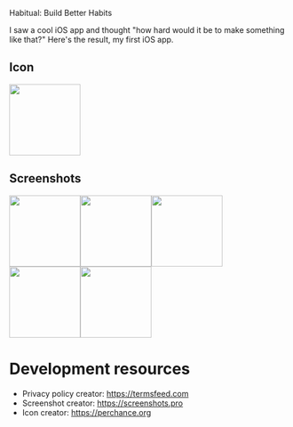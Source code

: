 Habitual: Build Better Habits

I saw a cool iOS app and thought "how hard would it be to make something like that?" Here's the result, my first iOS app.

## Icon

<img src="Assets/Icon/icon-1024.png" width="128">

## Screenshots

<img src="Assets/AppStoreScreenshots/1.png" width="128"><img src="Assets/AppStoreScreenshots/2.png" width="128"><img src="Assets/AppStoreScreenshots/3.png" width="128"><img src="Assets/AppStoreScreenshots/4.png" width="128"><img src="Assets/AppStoreScreenshots/5.png" width="128">


# Development resources

- Privacy policy creator: https://termsfeed.com
- Screenshot creator: https://screenshots.pro
- Icon creator: https://perchance.org

